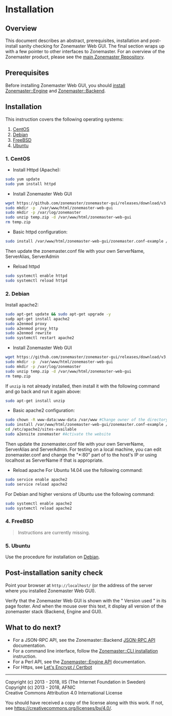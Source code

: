 # Installation

## Overview

This document describes an abstract, prerequisites, installation and
post-install sanity checking for Zonemaster Web GUI. The final section wraps up
with a few pointer to other interfaces to Zonemaster. For an overview of the
Zonemaster product, please see the [main Zonemaster Repository].


## Prerequisites

Before installing Zonemaster Web GUI, you should [install Zonemaster::Engine][
Zonemaster::Engine installation] and [Zonemaster::Backend][Zonemaster::Backend
installation].

## Installation

This instruction covers the following operating systems:

 1. [CentOS](#1-centos)
 2. [Debian](#2-debian)
 4. [FreeBSD](#4-freebsd)
 5. [Ubuntu](#5-ubuntu)


### 1. CentOS

* Install Httpd (Apache):

```sh
sudo yum update
sudo yum install httpd
```

* Install Zonemaster Web GUI
```sh
wget https://github.com/zonemaster/zonemaster-gui/releases/download/v3.0.0/zonemaster_web_gui.zip -O temp.zip
sudo mkdir -p  /var/www/html/zonemaster-web-gui
sudo mkdir -p /var/log/zonemaster
sudo unzip temp.zip -d /var/www/html/zonemaster-web-gui
rm temp.zip
```

* Basic httpd configuration:

```sh
sudo install /var/www/html/zonemaster-web-gui/zonemaster.conf-example /etc/httpd/conf.d/zonemaster.conf
```
Then update the zonemaster.conf file with your own ServerName, ServerAlias, ServerAdmin

* Reload httpd
```sh
sudo systemctl enable httpd
sudo systemctl reload httpd
```

### 2. Debian

Install apache2:

```sh
sudo apt-get update && sudo apt-get upgrade -y 
sudp apt-get install apache2
sudo a2enmod proxy
sudo a2enmod proxy_http
sudo a2enmod rewrite
sudo systemctl restart apache2
```



* Install Zonemaster Web GUI
```sh
wget https://github.com/zonemaster/zonemaster-gui/releases/download/v3.0.0/zonemaster_web_gui.zip -O temp.zip
sudo mkdir -p  /var/www/html/zonemaster-web-gui
sudo mkdir -p /var/log/zonemaster
sudo unzip temp.zip -d /var/www/html/zonemaster-web-gui
rm temp.zip
```

If `unzip` is not already installed, then install it with the following command 
and go back and run it again above:
```sh
sudo apt-get install unzip
```

* Basic apache2 configuration:

```sh
sudo chown -R www-data:www-data /var/www #Change owner of the directory 
sudo install /var/www/html/zonemaster-web-gui/zonemaster.conf-example /etc/apache2/sites-available/zonemaster.conf
cd /etc/apache2/sites-available
sudo a2ensite zonemaster #Activate the website
```
Then update the zonemaster.conf file with your own ServerName, ServerAlias and ServerAdmin.
For testing on a local machine, you can edit zonemaster.conf and change the "*:80" part of 
to the host's IP or using localhost as ServerName if that is appropriate.


* Reload apache
For Ubuntu 14.04 use the following command:
```sh
sudo service enable apache2
sudo service reload apache2
```
For Debian and higher versions of Ubuntu use the following command:
```sh
sudo systemctl enable apache2
sudo systemctl reload apache2
```

### 4. FreeBSD

> Instructions are currently missing.

### 5. Ubuntu

Use the procedure for installation on [Debian](#2-debian).


## Post-installation sanity check

Point your browser at `http://localhost/` (or the address of the server where
you installed Zonemaster Web GUI).

Verify that the Zonemaster Web GUI is shown with the " Version used " in its page footer.
And when the mouse over this text, it display all version of the zonemaster stack (Backend, Engine and GUI).



## What to do next?

 * For a JSON-RPC API, see the Zonemaster::Backend [JSON-RPC API] documentation.
 * For a command line interface, follow the [Zonemaster::CLI installation] instruction.
 * For a Perl API, see the [Zonemaster::Engine API] documentation.
 * For Https, see [Let's Encrypt / Certbot](https://certbot.eff.org/all-instructions/)

-------

[Declaration of prerequisites]: https://github.com/zonemaster/zonemaster/blob/master/README.md#prerequisites
[JSON-RPC API]: https://github.com/zonemaster/zonemaster-backend/blob/master/docs/API.md
[Main Zonemaster repository]: https://github.com/zonemaster/zonemaster/blob/master/README.md
[Zonemaster::Backend installation]: https://github.com/zonemaster/zonemaster-backend/blob/master/docs/Installation.md
[Zonemaster::Backend]: https://github.com/zonemaster/zonemaster-backend/blob/master/README.md
[Zonemaster::CLI installation]: https://github.com/zonemaster/zonemaster-cli/blob/master/docs/Installation.md
[Zonemaster::Engine API]: http://search.cpan.org/%7Eznmstr/Zonemaster-Engine/lib/Zonemaster/Engine/Overview.pod
[Zonemaster::Engine installation]: https://github.com/zonemaster/zonemaster-engine/blob/master/docs/Installation.md
[Zonemaster::Engine]: https://github.com/zonemaster/zonemaster-engine/blob/master/README.md
[Zonemaster::LDNS]: https://github.com/zonemaster/zonemaster-ldns/blob/master/README.md

Copyright (c) 2013 - 2018, IIS (The Internet Foundation in Sweden) \
Copyright (c) 2013 - 2018, AFNIC \
Creative Commons Attribution 4.0 International License

You should have received a copy of the license along with this
work.  If not, see <https://creativecommons.org/licenses/by/4.0/>.
